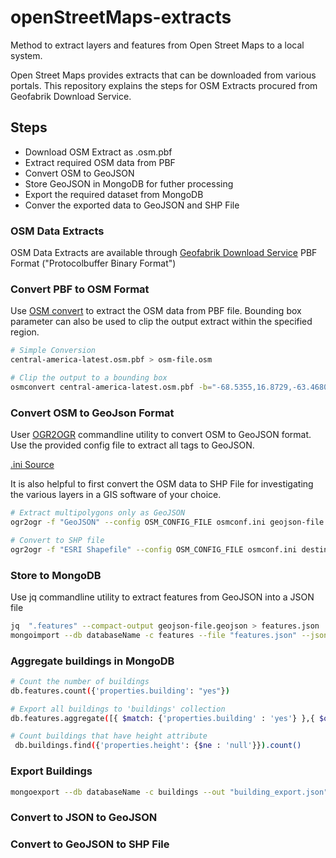 # openStreetMaps-extracts
Method to extract layers and features from Open Street Maps to a local system.

Open Street Maps provides extracts that can be downloaded from various portals. This repository explains the steps for OSM Extracts procured from Geofabrik Download Service.

## Steps
- Download OSM Extract as .osm.pbf
- Extract required OSM data from PBF
- Convert OSM to GeoJSON
- Store GeoJSON in MongoDB for futher processing
- Export the required dataset from MongoDB
- Conver the exported data to GeoJSON and SHP File

### OSM Data Extracts
OSM Data Extracts are available through [Geofabrik Download Service](http://download.geofabrik.de/)
PBF Format ("Protocolbuffer Binary Format") 

### Convert PBF to OSM Format
Use [OSM convert](https://wiki.openstreetmap.org/wiki/Osmconvert) to extract the OSM data from PBF file. Bounding box parameter can also be used to clip the output extract within the specified region.

```sh
# Simple Conversion
central-america-latest.osm.pbf > osm-file.osm

# Clip the output to a bounding box
osmconvert central-america-latest.osm.pbf -b="-68.5355,16.8729,-63.4680,19.5727" -o="osm-file.osm"
```

### Convert OSM to GeoJson Format
User [OGR2OGR](http://www.gdal.org/ogr2ogr.html) commandline utility to convert OSM to GeoJSON format. Use the provided config file to extract all tags to GeoJSON.

[.ini Source ](https://raw.githubusercontent.com/BerryDaniel/georemedy-osm-arcgis/master/configuration/osmconf.ini)

It is also helpful to first convert the OSM data to SHP File for investigating the various layers in a GIS software of your choice.

```sh
# Extract multipolygons only as GeoJSON
ogr2ogr -f "GeoJSON" --config OSM_CONFIG_FILE osmconf.ini geojson-file.geojson osm-file.osm -skipfailures -overwrite multipolygons 

# Convert to SHP file
ogr2ogr -f "ESRI Shapefile" --config OSM_CONFIG_FILE osmconf.ini destination-folder osm-file.osm -skipfailures -overwrite -lco ENCODING=UTF-8
```

### Store to MongoDB
Use jq commandline utility to extract features from GeoJSON into a JSON file

```sh
jq  ".features" --compact-output geojson-file.geojson > features.json
mongoimport --db databaseName -c features --file "features.json" --jsonArray
```

### Aggregate buildings in MongoDB
```sh
# Count the number of buildings
db.features.count({'properties.building': "yes"})

# Export all buildings to 'buildings' collection
db.features.aggregate([{ $match: {'properties.building' : 'yes'} },{ $out: "buildings" }])

# Count buildings that have height attribute
 db.buildings.find({'properties.height': {$ne : 'null'}}).count()

```

### Export Buildings
```sh
mongoexport --db databaseName -c buildings --out "building_export.json" --jsonArray 

```

### Convert to JSON to GeoJSON

### Convert to GeoJSON to SHP File


